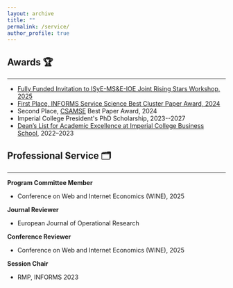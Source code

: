 ```yaml
---
layout: archive
title: ""
permalink: /service/
author_profile: true
---
```






## Awards 🏆
------------- 

- [Fully Funded Invitation to ISyE-MS&E-IOE Joint Rising Stars Workshop, 2025](https://sites.gatech.edu/risingstars-isye-mse-ioe/)
- [First Place, INFORMS Service Science Best Cluster Paper Award, 2024](https://www.informs.org/Recognizing-Excellence/Community-Prizes/Service-Science-Section/Best-Cluster-Paper-Award)
- Second Place, [CSAMSE](https://csamse2024.xmu.edu.cn/Committee/Best_Paper_Award_Committee.htm) Best Paper Award, 2024
- Imperial College President's PhD Scholarship, 2023--2027
- [Dean’s List for Academic Excellence at Imperial College Business School](https://www.imperial.ac.uk/business-school/about-us/deans-list/), 2022–2023



## Professional Service 🗂️
--------

**Program Committee Member**
  - Conference on Web and Internet Economics (WINE), 2025

**Journal Reviewer**
  - European Journal of Operational Research

**Conference Reviewer**
  - Conference on Web and Internet Economics (WINE), 2025

**Session Chair**
  - RMP, INFORMS 2023













